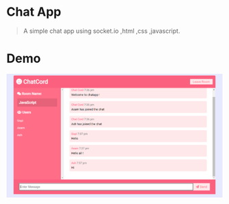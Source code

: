 # Chat App
> A simple chat app using socket.io ,html ,css ,javascript.

# Demo
>
![image](https://github.com/gopi-chandu/chat-app/blob/master/demo/chatapp.PNG)
